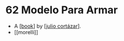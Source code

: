 # 62 Modelo Para Armar

- A [[book]] by [[julio cortázar]].
- [[morelli]]


[//begin]: # "Autogenerated link references for markdown compatibility"
[book]: book "Book"
[julio cortázar]: julio-cortázar "Julio Cortázar"
[//end]: # "Autogenerated link references"